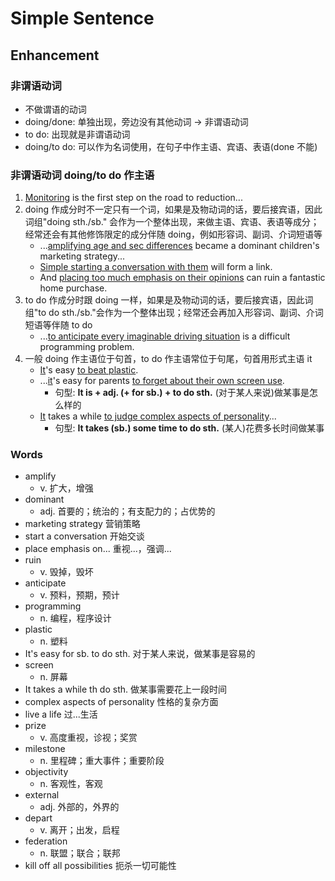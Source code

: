# Simple Sentence

## Enhancement

### 非谓语动词

- 不做谓语的动词
- doing/done: 单独出现，旁边没有其他动词 -> 非谓语动词
- to do: 出现就是非谓语动词
- doing/to do: 可以作为名词使用，在句子中作主语、宾语、表语(done 不能)

### 非谓语动词 doing/to do 作主语

1. <u>Monitoring</u> is the first step on the road to reduction...
2. doing 作成分时不一定只有一个词，如果是及物动词的话，要后接宾语，因此词组"doing sth./sb."
   会作为一个整体出现，来做主语、宾语、表语等成分；经常还会有其他修饰限定的成分伴随 doing，例如形容词、副词、介词短语等
    - ...<u>amplifying age and sec differences</u> became a dominant children's marketing strategy...
    - <u>Simple starting a conversation with them</u> will form a link.
    - And <u>placing too much emphasis on their opinions</u> can ruin a fantastic home purchase.
3. to do 作成分时跟 doing 一样，如果是及物动词的话，要后接宾语，因此词组"to do sth./sb."会作为一个整体出现；经常还会再加入形容词、副词、介词短语等伴随
   to do
    - ...<u>to anticipate every imaginable driving situation</u> is a difficult programming problem.
4. 一般 doing 作主语位于句首，to do 作主语常位于句尾，句首用形式主语 it
    - <u>It</u>'s easy <u>to beat plastic</u>.
    - ...<u>it</u>'s easy for parents <u>to forget about their own screen use</u>.
        - 句型: **It is + adj. (+ for sb.) + to do sth.** (对于某人来说)做某事是怎么样的
    - <u>It</u> takes a while <u>to judge complex aspects of personality</u>...
        - 句型: **It takes (sb.) some time to do sth.** (某人)花费多长时间做某事

### Words

- amplify
    - v. 扩大，增强
- dominant
    - adj. 首要的；统治的；有支配力的；占优势的
- marketing strategy 营销策略
- start a conversation 开始交谈
- place emphasis on... 重视...，强调...
- ruin
    - v. 毁掉，毁坏
- anticipate
    - v. 预料，预期，预计
- programming
    - n. 编程，程序设计
- plastic
    - n. 塑料
- It's easy for sb. to do sth. 对于某人来说，做某事是容易的
- screen
    - n. 屏幕
- It takes a while th do sth. 做某事需要花上一段时间
- complex aspects of personality 性格的复杂方面
- live a life 过...生活
- prize
    - v. 高度重视，诊视；奖赏
- milestone
    - n. 里程碑；重大事件；重要阶段
- objectivity
    - n. 客观性，客观
- external
    - adj. 外部的，外界的
- depart
    - v. 离开；出发，启程
- federation
    - n. 联盟；联合；联邦
- kill off all possibilities 扼杀一切可能性

